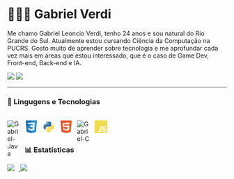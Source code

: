 # 👨🏻‍💻 Gabriel Verdi

Me chamo Gabriel Leoncio Verdi, tenho 24 anos e sou natural do Rio Grande do Sul. Atualmente estou cursando Ciência da Computação na PUCRS. Gosto muito de aprender sobre tecnologia e me aprofundar cada vez mais em áreas que estou interessado, que é o caso de Game Dev, Front-end, Back-end e IA.

<div>
  <a href = "mailto:gabrielverdi37@gmail.com"><img src="https://img.shields.io/badge/-Gmail-D14836?style=for-the-badge&logo=gmail&logoColor=white" target="_blank"></a>
  <a href="https://www.linkedin.com/in/gabriel-verdi-645518208" target="_blank"><img src="https://img.shields.io/badge/-LinkedIn-%230077B5?style=for-the-badge&logo=linkedin&logoColor=white" target="_blank"></a> 
  <!--<a href = "https://github.com/glVerdi?tab=repositories&sort=stargazers"><img alt = "total stars" title = "Total stars on Github" src = "https://custom-icon-badges.demolab.com/github/stars/glVerdi?color=55960&style=for-the-badge&labelColor=488207&label=ESTRELAS"/>
  <a href = "https://github.com/glVerdi?tab=followers"><img alt="followers"title="Follow me on Github"src="https://custom-icon-badges.demolab.com/github/followers/glVerdi?color=%23E1AD0E&labelColor=C79600&style=for-the-badge&logo=github&label=SEGUIDORES&logoColor=white"/>-->

</div>

---

### 🤖 Lingugens e Tecnologias
<div style="display: inline_block"><br>
  <img align="left" alt="Gabriel-Java" width="30px" style="padding-right: 10px;" src="https://cdn.jsdelivr.net/gh/devicons/devicon@latest/icons/java/java-original.svg">
  <img align="left" alt="Gabriel-CSS" width="30px" style="padding-right: 10px"src="https://raw.githubusercontent.com/devicons/devicon/master/icons/css3/css3-original.svg">
  <img align="left" alt="Gabriel-Python" width="30px" style="padding-right: 10px;" src="https://raw.githubusercontent.com/devicons/devicon/master/icons/python/python-original.svg">
  <img align="left" alt="Gabriel-HTML" width="30px" style="padding-right: 10px;" src="https://raw.githubusercontent.com/devicons/devicon/master/icons/html5/html5-original.svg">
  <img align="left" alt="Gabriel-C" width="30px" style="padding-right: 10px;" src="https://cdn.jsdelivr.net/gh/devicons/devicon@latest/icons/c/c-original.svg">
  <img align="left" alt="Gabriel-Js" width="30px" style="padding-right: 10px;" src="https://raw.githubusercontent.com/devicons/devicon/master/icons/javascript/javascript-plain.svg">
</div>

<br/>
<br/>

### 📊 Estatísticas
<div>
  <a href="https://github.com/glVerdi">
  <img height="200" style="padding-right: 10px" src="https://github-readme-stats.vercel.app/api?username=glVerdi&show_icons=true&theme=dark&include_all_commits=true&count_private=true&locale=pt-br"/>
  <img height="200" style="padding-right: 10px" src="https://github-readme-stats.vercel.app/api/top-langs/?username=glVerdi&layout=compact&langs_count=16&theme=dark&locale=pt-br"/>
</div>
